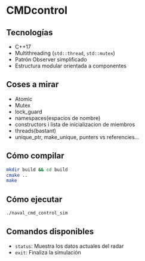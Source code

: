 # CMDcontrol


## 

## Tecnologías
- C++17
- Multithreading (`std::thread`, `std::mutex`)
- Patrón Observer simplificado
- Estructura modular orientada a componentes

## Coses a mirar
- Atomic
- Mutex
- lock_guard
- namespaces(espacios de nombre)
- constructors i lista de inicializacion de miembros
- threads(bastant)
- unique_ptr, make_unique, punters vs referencies...

## Cómo compilar
```bash
mkdir build && cd build
cmake ..
make
```

## Cómo ejecutar
```bash
./naval_cmd_control_sim
```

## Comandos disponibles
- `status`: Muestra los datos actuales del radar
- `exit`: Finaliza la simulación
